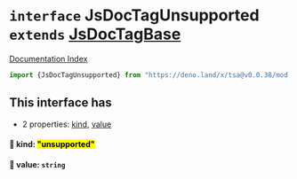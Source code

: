 # `interface` JsDocTagUnsupported `extends` [JsDocTagBase](../interface.JsDocTagBase/README.md)

[Documentation Index](../README.md)

```ts
import {JsDocTagUnsupported} from "https://deno.land/x/tsa@v0.0.38/mod.ts"
```

## This interface has

- 2 properties:
[kind](#-kind-unsupported),
[value](#-value-string)


#### 📄 kind: <mark>"unsupported"</mark>



#### 📄 value: `string`




